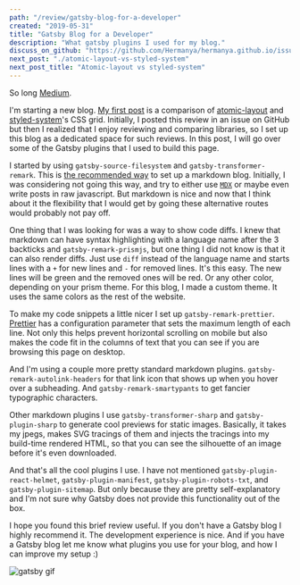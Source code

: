 ```yaml
---
path: "/review/gatsby-blog-for-a-developer"
created: "2019-05-31"
title: "Gatsby Blog for a Developer"
description: "What gatsby plugins I used for my blog."
discuss_on_github: "https://github.com/Hermanya/hermanya.github.io/issues/2"
next_post: "./atomic-layout-vs-styled-system"
next_post_title: "Atomic-layout vs styled-system"
---
```


So long [Medium](https://medium.com/@hermanhasawish).

I'm starting a new blog. [My first post](/atomic-layout-vs-styled-system) is a comparison of [atomic-layout](https://github.com/kettanaito/atomic-layout) and [styled-system](https://styled-system.com/)'s CSS grid. Initially, I posted this review in an issue on GitHub but then I realized that I enjoy reviewing and comparing libraries, so I set up this blog as a dedicated space for such reviews. In this post, I will go over some of the Gatsby plugins that I used to build this page.

I started by using `gatsby-source-filesystem` and `gatsby-transformer-remark`. This is [the recommended way](https://www.gatsbyjs.org/docs/adding-markdown-pages/) to set up a markdown blog. Initially, I was considering not going this way, and try to either use [`MDX`](https://github.com/ChristopherBiscardi/gatsby-mdx) or maybe even write posts in raw javascript. But markdown is nice and now that I think about it the flexibility that I would get by going these alternative routes would probably not pay off.

One thing that I was looking for was a way to show code diffs. I knew that markdown can have syntax highlighting with a language name after the 3 backticks and `gatsby-remark-prismjs`, but one thing I did not know is that it can also render diffs. Just use `diff` instead of the language name and starts lines with a `+` for new lines and `-` for removed lines. It's this easy. The new lines will be green and the removed ones will be red. Or any other color, depending on your prism theme. For this blog, I made a custom theme. It uses the same colors as the rest of the website.

To make my code snippets a little nicer I set up `gatsby-remark-prettier`. [Prettier](https://prettier.io/) has a configuration parameter that sets the maximum length of each line. Not only this helps prevent horizontal scrolling on mobile but also makes the code fit in the columns of text that you can see if you are browsing this page on desktop.

And I'm using a couple more pretty standard markdown plugins. `gatsby-remark-autolink-headers` for that link icon that shows up when you hover over a subheading. And `gatsby-remark-smartypants` to get fancier typographic characters.

Other markdown plugins I use `gatsby-transformer-sharp` and `gatsby-plugin-sharp` to generate cool previews for static images. Basically, it takes my jpegs, makes SVG tracings of them and injects the tracings into my build-time rendered HTML, so that you can see the silhouette of an image before it's even downloaded.

And that's all the cool plugins I use. I have not mentioned `gatsby-plugin-react-helmet`, `gatsby-plugin-manifest`, `gatsby-plugin-robots-txt`, and `gatsby-plugin-sitemap`. But only because they are pretty self-explanatory and I'm not sure why Gatsby does not provide this functionality out of the box.

I hope you found this brief review useful. If you don't have a Gatsby blog I highly recommend it. The development experience is nice. And if you have a Gatsby blog let me know what plugins you use for your blog, and how I can improve my setup :)

![gatsby gif](https://media.giphy.com/media/14cDsqOkks6O8U/giphy.gif)